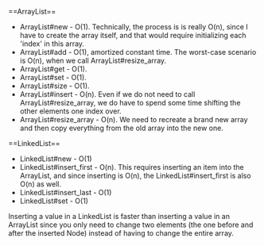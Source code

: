 ==ArrayList==
- ArrayList#new - O(1). Technically, the process is is really O(n), since I have to create the array itself, and that would require initializing each 'index' in this array.
- ArrayList#add - O(1), amortized constant time. The worst-case scenario is O(n), when we call ArrayList#resize_array.
- ArrayList#get - O(1).
- ArrayList#set - O(1).
- ArrayList#size - O(1).
- ArrayList#insert - O(n). Even if we do not need to call ArrayList#resize_array, we do have to spend some time shifting the other elements one index over.
- ArrayList#resize_array - O(n). We need to recreate a brand new array and then copy everything from the old array into the new one.

==LinkedList==
- LinkedList#new - O(1)
- LinkedList#insert_first - O(n). This requires inserting an item into the ArrayList, and since inserting is O(n), the LinkedList#insert_first is also O(n) as well.
- LinkedList#insert_last - O(1)
- LinkedList#set - O(1)

Inserting a value in a LinkedList is faster than inserting a value in an ArrayList since you only need to change two elements (the one before and after the inserted Node) instead of having to change the entire array.